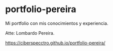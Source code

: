 # portfolio-pereira
Mi portfolio con mis conocimientos y experiencia.



Atte: Lombardo Pereira.

https://ciberspecctro.github.io/portfolio-pereira/
